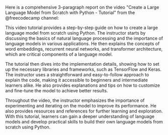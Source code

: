 Here is a comprehensive 3-paragraph report on the video "Create a Large Language Model from Scratch with Python - Tutorial" from the @freecodecamp channel:

This video tutorial provides a step-by-step guide on how to create a large language model from scratch using Python. The instructor starts by discussing the basics of natural language processing and the importance of language models in various applications. He then explains the concepts of word embeddings, recurrent neural networks, and transformer architecture, which are critical components of a language model.

The tutorial then dives into the implementation details, showing how to set up the necessary libraries and frameworks, such as TensorFlow and Keras. The instructor uses a straightforward and easy-to-follow approach to explain the code, making it accessible to beginners and intermediate learners alike. He also provides explanations and tips on how to customize and fine-tune the model to achieve better results.

Throughout the video, the instructor emphasizes the importance of experimenting and iterating on the model to improve its performance. He also provides resources and references for further learning and exploration. With this tutorial, learners can gain a deeper understanding of language models and develop practical skills to build their own language models from scratch using Python.